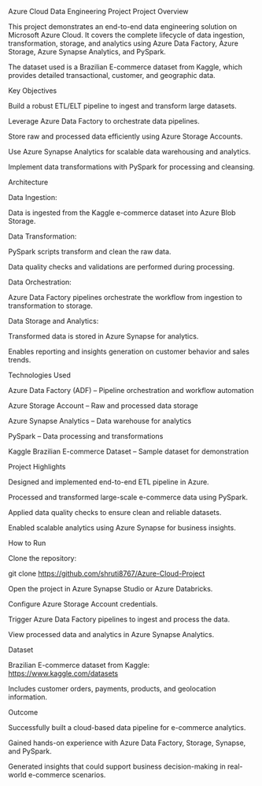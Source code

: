 Azure Cloud Data Engineering Project
Project Overview

This project demonstrates an end-to-end data engineering solution on Microsoft Azure Cloud. It covers the complete lifecycle of data ingestion, transformation, storage, and analytics using Azure Data Factory, Azure Storage, Azure Synapse Analytics, and PySpark.

The dataset used is a Brazilian E-commerce dataset from Kaggle, which provides detailed transactional, customer, and geographic data.

Key Objectives

Build a robust ETL/ELT pipeline to ingest and transform large datasets.

Leverage Azure Data Factory to orchestrate data pipelines.

Store raw and processed data efficiently using Azure Storage Accounts.

Use Azure Synapse Analytics for scalable data warehousing and analytics.

Implement data transformations with PySpark for processing and cleansing.

Architecture

Data Ingestion:

Data is ingested from the Kaggle e-commerce dataset into Azure Blob Storage.

Data Transformation:

PySpark scripts transform and clean the raw data.

Data quality checks and validations are performed during processing.

Data Orchestration:

Azure Data Factory pipelines orchestrate the workflow from ingestion to transformation to storage.

Data Storage and Analytics:

Transformed data is stored in Azure Synapse for analytics.

Enables reporting and insights generation on customer behavior and sales trends.

Technologies Used

Azure Data Factory (ADF) – Pipeline orchestration and workflow automation

Azure Storage Account – Raw and processed data storage

Azure Synapse Analytics – Data warehouse for analytics

PySpark – Data processing and transformations

Kaggle Brazilian E-commerce Dataset – Sample dataset for demonstration

Project Highlights

Designed and implemented end-to-end ETL pipeline in Azure.

Processed and transformed large-scale e-commerce data using PySpark.

Applied data quality checks to ensure clean and reliable datasets.

Enabled scalable analytics using Azure Synapse for business insights.

How to Run

Clone the repository:

git clone https://github.com/shruti8767/Azure-Cloud-Project


Open the project in Azure Synapse Studio or Azure Databricks.

Configure Azure Storage Account credentials.

Trigger Azure Data Factory pipelines to ingest and process the data.

View processed data and analytics in Azure Synapse Analytics.

Dataset

Brazilian E-commerce dataset from Kaggle: https://www.kaggle.com/datasets

Includes customer orders, payments, products, and geolocation information.

Outcome

Successfully built a cloud-based data pipeline for e-commerce analytics.

Gained hands-on experience with Azure Data Factory, Storage, Synapse, and PySpark.

Generated insights that could support business decision-making in real-world e-commerce scenarios.
